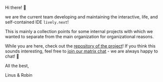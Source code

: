 Hi there! 👋

we are the current team developing and maintaining the interactive, life, and self-contained IDE `lively.next`!

This is mainly a collection points for some internal projects with which we wanted to separate from the main organization for organizational reasons.

While you are here, check out the [repository of the project](https://github.com/LivelyKernel/lively.next)! If you think this sounds interesting, feel free to [join our matrix chat](https://matrix.to/#/#lively.next:matrix.org) - we are always happy to chat! 🙂

All the best,

Linus & Robin
